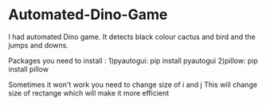 # Automated-Dino-Game
I had automated Dino game.
It detects black colour cactus and bird and the jumps and downs.

Packages you need to install :
1)pyautogui: pip install pyautogui
2)pillow: pip install pillow

Sometimes it won't work you need to change size of i and j 
This will change size of rectange which will make it more efficient


